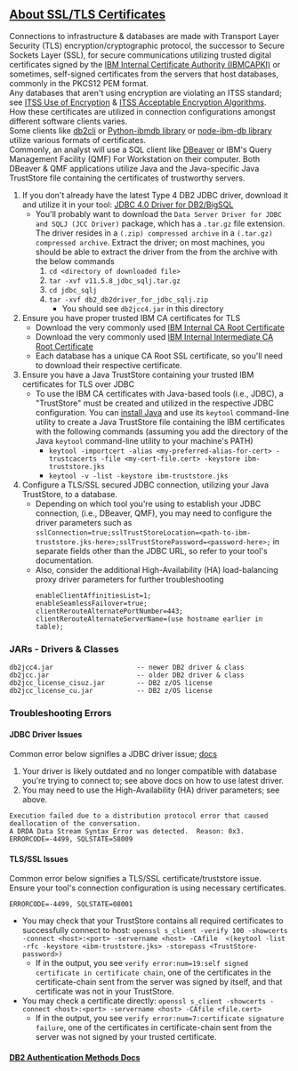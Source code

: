 ## [About SSL/TLS Certificates](https://www.ssl.com/guide/pem-der-crt-and-cer-x-509-encodings-and-conversions/)
Connections to infrastructure & databases are made with Transport Layer Security (TLS) encryption/cryptographic protocol, the successor to Secure Sockets Layer (SSL), for secure communications utilizing trusted digital certificates signed by the [IBM Internal Certificate Authority (IBMCAPKI)](https://daymvs1.pok.ibm.com/ibmca/welcome.do) or sometimes, self-signed certificates from the servers that host databases, commonly in the PKCS12 PEM format.\
Any databases that aren't using encryption are violating an ITSS standard; see [ITSS Use of Encryption](https://pages.github.ibm.com/ciso-psg/main/standards/itss.html#50-use-of-encryption) & [ITSS Acceptable Encryption Algorithms](https://pages.github.ibm.com/ciso-psg/main/supplemental/acceptable_encryption.html).\
How these certificates are utilized in connection configurations amongst different software clients varies.\
Some clients like [db2cli](https://www.ibm.com/docs/en/db2/11.5?topic=commands-db2cli-db2-interactive-cli) or [Python-ibmdb library](https://github.com/ibmdb/python-ibmdb) or [node-ibm-db library](https://github.com/ibmdb/node-ibm_db) utilize various formats of certificates.\
Commonly, an analyst will use a SQL client like [DBeaver](https://dbeaver.io/download/) or IBM's Query Management Facility (QMF) For Workstation on their computer. Both DBeaver & QMF applications utilize Java and the Java-specific Java TrustStore file containing the certificates of trustworthy servers.
1. If you don't already have the latest Type 4 DB2 JDBC driver, download it and utilize it in your tool: [JDBC 4.0 Driver for DB2/BigSQL](http://www-01.ibm.com/support/docview.wss?uid=swg21363866)
    - You'll probably want to download the `Data Server Driver for JDBC and SQLJ (JCC Driver)` package, which has a `.tar.gz` file extension. The driver resides in a `(.zip) compressed archive` in a `(.tar.gz) compressed archive`. Extract the driver; on most machines, you should be able to extract the driver from the from the archive with the below commands
        1. `cd <directory of downloaded file>`
        2. `tar -xvf v11.5.8_jdbc_sqlj.tar.gz`
        3. `cd jdbc_sqlj`
        4. `tar -xvf db2_db2driver_for_jdbc_sqlj.zip`
            - You should see `db2jcc4.jar` in this directory
2. Ensure you have proper trusted IBM CA certificates for TLS
    - Download the very commonly used [IBM Internal CA Root Certificate](https://daymvs1.pok.ibm.com/ibmca-wireless/view/downloadCarootCert.do?file=carootcert.der)
    - Download the very commonly used [IBM Internal Intermediate CA Root Certificate](https://daymvs1.pok.ibm.com/ibmca/downloadCarootCert.do?file=caintermediatecert.der)
    - Each database has a unique CA Root SSL certificate, so you'll need to download their respective certificate.
3. Ensure you have a Java TrustStore containing your trusted IBM certificates for TLS over JDBC
    - To use the IBM CA certificates with Java-based tools (i.e., JDBC), a "TrustStore" must be created and utilized in the respective JDBC configuration. You can [install Java](https://www.java.com/en/download/help/download_options.html) and use its `keytool` command-line utility to create a Java TrustStore file containing the IBM certificates with the following commands (assuming you add the directory of the Java `keytool` command-line utility to your machine's PATH)
        - `keytool -importcert -alias <my-preferred-alias-for-cert> -trustcacerts -file <my-cert-file.cert> -keystore ibm-truststore.jks`
        - `keytool -v -list -keystore ibm-truststore.jks`
4. Configure a TLS/SSL secured JDBC connection, utilizing your Java TrustStore, to a database.
    - Depending on which tool you're using to establish your JDBC connection, (i.e., DBeaver, QMF), you may need to configure the driver parameters such as `sslConnection=true;sslTrustStoreLocation=<path-to-ibm-truststore.jks-here>;sslTrustStorePassword=<password-here>;` in separate fields other than the JDBC URL, so refer to your tool's documentation.
    - Also, consider the additional High-Availability (HA) load-balancing proxy driver parameters for further troubleshooting
        ```
        enableClientAffinitiesList=1;
        enableSeamlessFailover=true;
        clientRerouteAlternatePortNumber=443;
        clientRerouteAlternateServerName=(use hostname earlier in table);
        ```

### JARs - Drivers & Classes
```
db2jcc4.jar                     -- newer DB2 driver & class
db2jcc.jar                      -- older DB2 driver & class
db2jcc_license_cisuz.jar        -- DB2 z/OS license
db2jcc_license_cu.jar           -- DB2 z/OS license
```

### Troubleshooting Errors
#### JDBC Driver Issues
Common error below signifies a JDBC driver issue; [docs](https://www.ibm.com/docs/en/db2-for-zos/13?topic=jsri-error-codes-issued-by-data-server-driver-jdbc-sqlj)
1. Your driver is likely outdated and no longer compatible with database you're trying to connect to; see above docs on how to use latest driver.
2. You may need to use the High-Availability (HA) driver parameters; see above.
```
Execution failed due to a distribution protocol error that caused deallocation of the conversation.
A DRDA Data Stream Syntax Error was detected.  Reason: 0x3. ERRORCODE=-4499, SQLSTATE=58009
```
#### TLS/SSL Issues
Common error below signifies a TLS/SSL certificate/truststore issue.\
Ensure your tool's connection configuration is using necessary certificates.
```
ERRORCODE=-4499, SQLSTATE=08001
```
- You may check that your TrustStore contains all required certificates to successfully connect to host: `openssl s_client -verify 100 -showcerts -connect <host>:<port> -servername <host> -CAfile  <(keytool -list -rfc -keystore <ibm-truststore.jks> -storepass <TrustStore-password>)`
    - If in the output, you see `verify error:num=19:self signed certificate in certificate chain`, one of the certificates in the certificate-chain sent from the server was signed by itself, and that certificate was not in your TrustStore.
- You may check a certificate directly: `openssl s_client -showcerts -connect <host>:<port> -servername <host> -CAfile <file.cert>`
    - If in the output, you see `verify error:num=7:certificate signature failure`, one of the certificates in certificate-chain sent from the server was not signed by your trusted certificate.

#### [DB2 Authentication Methods Docs](https://www.ibm.com/docs/en/cloud-paks/cp-data/4.6.x?topic=credentials-user-supported-authentication-methods)

